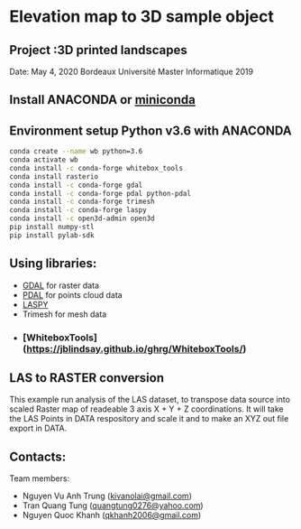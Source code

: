 # Elevation map to 3D sample object

## Project :3D printed landscapes

Date: May 4, 2020
Bordeaux Université
Master Informatique 2019

## Install ANACONDA or [miniconda](https://docs.conda.io/en/latest/miniconda.html)

## Environment setup Python v3.6 with ANACONDA


```bash
conda create --name wb python=3.6
conda activate wb
conda install -c conda-forge whitebox_tools
conda install rasterio
conda install -c conda-forge gdal
conda install -c conda-forge pdal python-pdal
conda install -c conda-forge trimesh
conda install -c conda-forge laspy
conda install -c open3d-admin open3d
pip install numpy-stl
pip install pylab-sdk
```

## Using libraries:

- [GDAL](https://anaconda.org/conda-forge/gdal) for raster data
- [PDAL](https://anaconda.org/conda-forge/pdal) for points cloud data
- [LASPY](https://github.com/laspy/laspy)
- Trimesh for mesh data
- ### [WhiteboxTools] (https://jblindsay.github.io/ghrg/WhiteboxTools/)

## LAS to RASTER conversion
This example run analysis of the LAS dataset, to transpose data source into scaled Raster map of readeable 3 axis X + Y + Z coordinations.
It will take the LAS Points in DATA respository and scale it and to make an XYZ out file export in DATA.

## Contacts:
Team members:
- Nguyen Vu Anh Trung (kivanolai@gmail.com)
- Tran Quang Tung (quangtung0276@yahoo.com)
- Nguyen Quoc Khanh (qkhanh2006@gmail.com)